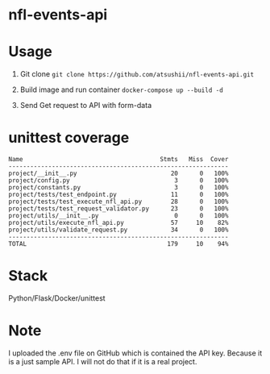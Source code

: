 # nfl-events-api

# Usage

1. Git clone ```git clone https://github.com/atsushii/nfl-events-api.git```

2. Build image and run container ```docker-compose up --build -d```

3. Send Get request to API with form-data

# unittest coverage

```
Name                                      Stmts   Miss  Cover
-------------------------------------------------------------
project/__init__.py                          20      0   100%
project/config.py                             3      0   100%
project/constants.py                          3      0   100%
project/tests/test_endpoint.py               11      0   100%
project/tests/test_execute_nfl_api.py        28      0   100%
project/tests/test_request_validator.py      23      0   100%
project/utils/__init__.py                     0      0   100%
project/utils/execute_nfl_api.py             57     10    82%
project/utils/validate_request.py            34      0   100%
-------------------------------------------------------------
TOTAL                                       179     10    94%
```

# Stack

Python/Flask/Docker/unittest

# Note

I uploaded the .env file on GitHub which is contained the API key. Because it is a just sample API. I will not do that if it is a real project.



